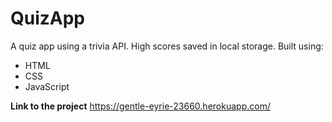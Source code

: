 # QuizApp
A quiz app using a trivia API. High scores saved in local storage.
Built using:

- HTML
- CSS
- JavaScript

**Link to the project**
https://gentle-eyrie-23660.herokuapp.com/
